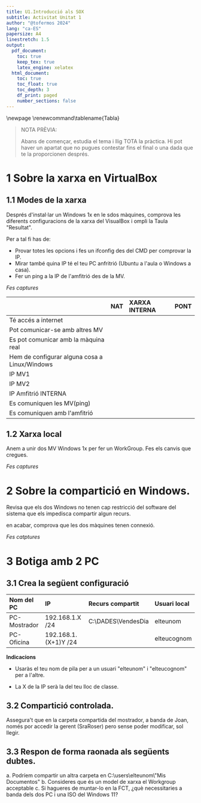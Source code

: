 ```yaml
---
title: U1.Introducció als SOX
subtitle: Activitat Unitat 1
author: "@tofermos 2024"
lang: "ca-ES"
papersize: A4
linestretch: 1.5
output:
  pdf_document:
    toc: true
    keep_tex: true
    latex_engine: xelatex
  html_document:
    toc: true
    toc_float: true
    toc_depth: 3
    df_print: paged
    number_sections: false
---
```


\newpage
\renewcommand\tablename{Tabla}

> NOTA PRÈVIA:
>
> Abans de començar, estudia el tema i llig TOTA la pràctica. Hi pot haver un apartat que no pugues contestar fins  el final o una dada que te la proporcionen després.


# 1 Sobre la xarxa en VirtualBox

## 1.1 Modes de la xarxa

Després d'instal·lar un Windows 1x en le sdos màquines, comprova les diferents configuracions de la xarxa del VisualBox i ompli la Taula "Resultat".

Per a tal fi has de:

* Provar totes les opcions i fes un ifconfig des del CMD per comprovar la IP. 
* Mirar també quina IP té el teu PC anfritrió (Ubuntu a l'aula o Windows a casa).
* Fer un ping a la IP de l'amfitrió des de la MV.

*Fes captures*

||NAT|XARXA INTERNA|PONT|
|:--|:--|:--|:--|
|Té accés a internet||||
|Pot comunicar-se amb altres MV||||
|Es pot comunicar amb la màquina real|||||
|Hem de configurar alguna cosa a Linux/Windows|||||
|IP MV1||||
|IP MV2||||
|IP Amfitrió INTERNA||||
|Es comuniquen les MV(ping)||||
|Es comuniquen amb l'amfitrió||||

## 1.2 Xarxa local

Anem a unir dos MV Windows 1x per fer un WorkGroup. Fes els canvis que cregues.

*Fes captures*

# 2 Sobre la compartició en Windows. 

Revisa que els dos Windows no tenen cap restricció del software del sistema que els impedisca compartir algun recurs.

en acabar, comprova que les dos màquines tenen connexió.

*Fes catptures*

# 3 Botiga amb 2 PC

## 3.1 Crea la següent configuració

|Nom del PC|IP|Recurs compartit|Usuari local|
|:--|:--|:--|:--|
|PC-Mostrador|192.168.1.X /24|C:\\DADES\\VendesDia|elteunom|
|PC-Oficina|192.168.1.(X+1)Y  /24| |elteucognom|

**Indicacions**

* Usaràs el teu nom de pila per a un usuari "elteunom" i "elteucognom" per a l'altre.

* La X de la IP serà la del teu lloc de classe.

## 3.2 Compartició controlada.

Assegura't que en la carpeta compartida del mostrador, a banda de Joan, només por accedir la gerent (SraRoser) pero sense poder modificar, sol llegir.

## 3.3 Respon de forma raonada als següents dubtes.

a.  Podríem compartir un altra carpeta en C:\\users\\elteunom\\"Mis Documentos"
b.  Consideres que és un model de xarxa el Workgroup acceptable
c.  Si hagueres de muntar-lo en la FCT, ¿què necessitaries a banda dels dos PC i una ISO del Windows 11?

